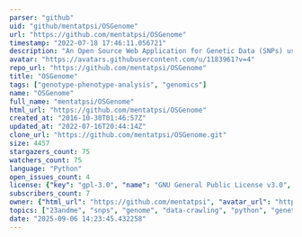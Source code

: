 ```yaml
---
parser: "github"
uid: "github/mentatpsi/OSGenome"
url: "https://github.com/mentatpsi/OSGenome"
timestamp: "2022-07-18 17:46:11.056721"
description: "An Open Source Web Application for Genetic Data (SNPs) using 23AndMe and Data Crawling Technologies"
avatar: "https://avatars.githubusercontent.com/u/1183961?v=4"
repo_url: "https://github.com/mentatpsi/OSGenome"
title: "OSGenome"
tags: ["genotype-phenotype-analysis", "genomics"]
name: "OSGenome"
full_name: "mentatpsi/OSGenome"
html_url: "https://github.com/mentatpsi/OSGenome"
created_at: "2016-10-30T01:46:57Z"
updated_at: "2022-07-16T20:44:14Z"
clone_url: "https://github.com/mentatpsi/OSGenome.git"
size: 4457
stargazers_count: 75
watchers_count: 75
language: "Python"
open_issues_count: 4
license: {"key": "gpl-3.0", "name": "GNU General Public License v3.0", "spdx_id": "GPL-3.0", "url": "https://api.github.com/licenses/gpl-3.0", "node_id": "MDc6TGljZW5zZTk="}
subscribers_count: 7
owner: {"html_url": "https://github.com/mentatpsi", "avatar_url": "https://avatars.githubusercontent.com/u/1183961?v=4", "login": "mentatpsi", "type": "User"}
topics: ["23andme", "snps", "genome", "data-crawling", "python", "genetic-data", "kendo", "flask", "genetics", "snpedia", "raw-data"]
date: "2025-09-06 14:23:45.432258"
---
```

